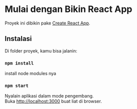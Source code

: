 # Mulai dengan Bikin React App

Proyek ini dibikin pake [Create React App](https://github.com/facebook/create-react-app).

## Instalasi

Di folder proyek, kamu bisa jalanin:

### `npm install`
install node modules nya

### `npm start`

Nyalain aplikasi dalam mode pengembang.\
Buka [http://localhost:3000](http://localhost:3000) buat liat di browser.
